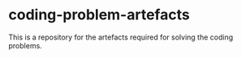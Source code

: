 # coding-problem-artefacts

This is a repository for the artefacts required for solving the coding problems. 
